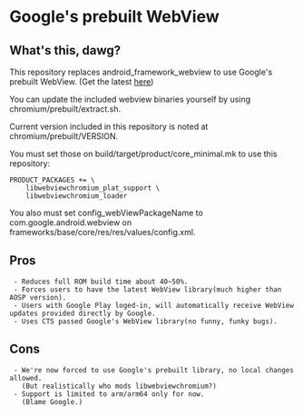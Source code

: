 Google's prebuilt WebView
=========================

What's this, dawg?
------------------
This repository replaces android_framework_webview to use Google's prebuilt WebView. (Get the latest [here](http://www.apkmirror.com/apk/google-inc/android-system-webview/))

You can update the included webview binaries yourself by using chromium/prebuilt/extract.sh.

Current version included in this repository is noted at chromium/prebuilt/VERSION.

You must set those on build/target/product/core_minimal.mk to use this repository:
```
PRODUCT_PACKAGES += \
    libwebviewchromium_plat_support \
    libwebviewchromium_loader
```
You also must set config_webViewPackageName to com.google.android.webview on frameworks/base/core/res/res/values/config.xml.

Pros
----
```
 - Reduces full ROM build time about 40~50%.
 - Forces users to have the latest WebView library(much higher than AOSP version).
 - Users with Google Play loged-in, will automatically receive WebView updates provided directly by Google.
 - Uses CTS passed Google's WebView library(no funny, funky bugs).
```

Cons
----
```
 - We're now forced to use Google's prebuilt library, no local changes allowed.
   (But realistically who mods libwebviewchromium?)
 - Support is limited to arm/arm64 only for now.
   (Blame Google.)
```
